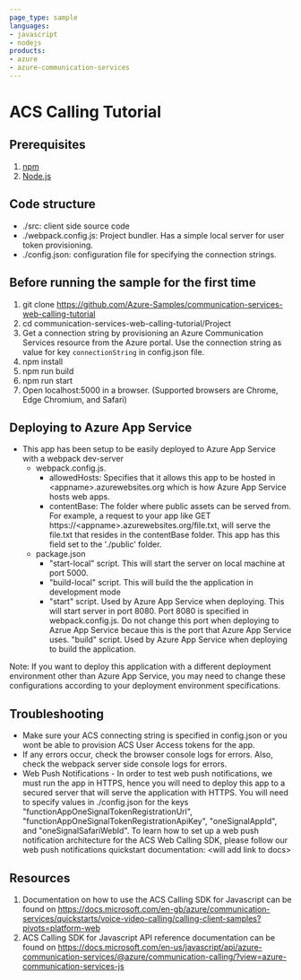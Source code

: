 ```yaml
---
page_type: sample
languages:
- javascript
- nodejs
products:
- azure
- azure-communication-services
---
```


# ACS Calling Tutorial

## Prerequisites

1. [npm](https://www.npmjs.com/get-npm)
2. [Node.js](https://nodejs.org/en/download/)

## Code structure

* ./src: client side source code
* ./webpack.config.js: Project bundler. Has a simple local server for user token provisioning.
* ./config.json: configuration file for specifying the connection strings.

## Before running the sample for the first time
1. git clone https://github.com/Azure-Samples/communication-services-web-calling-tutorial
2. cd communication-services-web-calling-tutorial/Project
3. Get a connection string by provisioning an Azure Communication Services resource from the Azure portal. Use the connection string as value for key `connectionString` in config.json file.
4. npm install
5. npm run build
6. npm run start
7. Open localhost:5000 in a browser. (Supported browsers are Chrome, Edge Chromium, and Safari)

## Deploying to Azure App Service
- This app has been setup to be easily deployed to Azure App Service with a webpack dev-server
   - webpack.config.js.
      - allowedHosts: Specifies that it allows this app to be hosted in \<appname\>.azurewebsites.org which is how Azure App Service hosts web apps.
      - contentBase: The folder where public assets can be served from. For example, a request to your app like GET https://\<appname\>.azurewebsites.org/file.txt, will serve the file.txt that resides in the contentBase folder. This app has this field set to the './public' folder.
   - package.json
      - "start-local" script. This will start the server on local machine at port 5000.
      - "build-local" script. This will build the the application in development mode
      - "start" script. Used by Azure App Service when deploying. This will start server in port 8080. Port 8080 is specified in webpack.config.js. Do not change this port when deploying to Azrue App Service becaue this is the port that Azure App Service uses. 
    "build" script. Used by Azure App Service when deploying to build the application.

Note: If you want to deploy this application with a different deployment environment other than Azure App Service, you may need to change these configurations according to your deployment environment specifications.

## Troubleshooting
   - Make sure your ACS connecting string is specified in config.json or you wont be able to provision ACS User Access tokens for the app.
   - If any errors occur, check the browser console logs for errors. Also, check the webpack server side console logs for errors.
   - Web Push Notifications - In order to test web push notifications, we must run the app in HTTPS, hence you will need to deploy this app to a secured server that will serve the application with HTTPS. You will need to specify values in ./config.json for the keys "functionAppOneSignalTokenRegistrationUrl", "functionAppOneSignalTokenRegistrationApiKey", "oneSignalAppId", and "oneSignalSafariWebId". To learn how to set up a web push notification architecture for the ACS Web Calling SDK, please follow our web push notifications quickstart documentation: \<will add link to docs\>
## Resources

1. Documentation on how to use the ACS Calling SDK for Javascript can be found on https://docs.microsoft.com/en-gb/azure/communication-services/quickstarts/voice-video-calling/calling-client-samples?pivots=platform-web
2. ACS Calling SDK for Javascript API reference documentation can be found on https://docs.microsoft.com/en-us/javascript/api/azure-communication-services/@azure/communication-calling/?view=azure-communication-services-js
